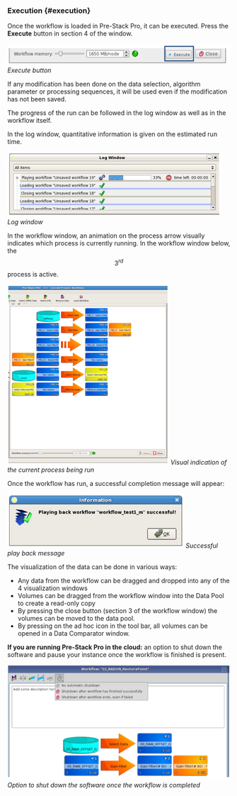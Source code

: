 ### Execution {#execution}

Once the workflow is loaded in Pre-Stack Pro, it can be executed. Press the **Execute** button in section 4 of the window.

![](/assets/039_Workflow.PNG)
_Execute button_

If any modification has been done on the data selection, algorithm parameter or processing sequences, it will be used even if the modification has not been saved.

The progress of the run can be followed in the log window as well as in the workflow itself.

In the log window, quantitative information is given on the estimated run time.

![](/assets/040_Workflow.PNG)
_Log window_

In the workflow window, an animation on the process arrow visually indicates which process is currently running. In the workflow window below, the $$3^{rd}$$ process is active.

![](/assets/041_Workflow.PNG)
_Visual indication of the current process being run_

Once the workflow has run, a successful completion message will appear:

![](/assets/042_Workflow.PNG)
_Successful play back message_

The visualization of the data can be done in various ways:

* Any data from the workflow can be dragged and dropped into any of the 4 visualization windows
* Volumes can be dragged from the workflow window into the Data Pool to create a read-only copy
* By pressing the close button (section 3 of the workflow window) the volumes can be moved to the data pool.
* By pressing on the ad hoc icon in the tool bar, all volumes can be opened in a Data Comparator window.

**If you are running Pre-Stack Pro in the cloud:** an option to shut down the software and pause your instance once the workflow is finished is present. 

![](/assets/043_Workflow.PNG)
_Option to shut down the software once the workflow is completed_